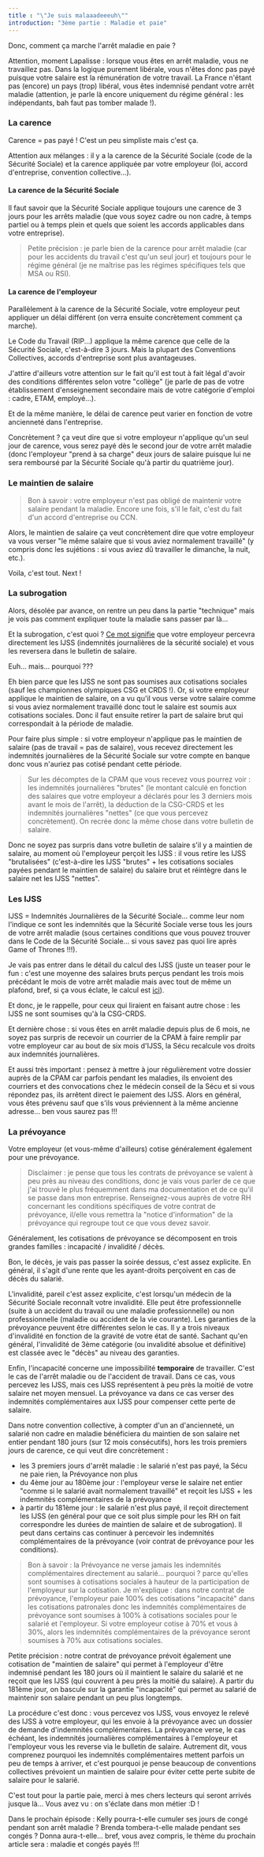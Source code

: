 ```yaml
---
title : "\"Je suis malaaadeeeuh\""
introduction: "3ème partie : Maladie et paie"
---
```


Donc, comment ça marche l'arrêt maladie en paie ?

Attention, moment Lapalisse : lorsque vous êtes en arrêt maladie, vous ne travaillez pas. Dans la logique purement libérale, vous n'êtes donc pas payé puisque votre salaire est la rémunération de votre travail. La France n'étant pas (encore) un pays (trop) libéral, vous êtes indemnisé pendant votre arrêt maladie (attention, je parle là encore uniquement du régime général : les indépendants, bah faut pas tomber malade !).

### La carence

Carence = pas payé ! C'est un peu simpliste mais c'est ça.

Attention aux mélanges : il y a la carence de la Sécurité Sociale (code de la Sécurité Sociale) et la carence appliquée par votre employeur (loi, accord d'entreprise, convention collective...).

#### La carence de la Sécurité Sociale

Il faut savoir que la Sécurité Sociale applique toujours une carence de 3 jours pour les arrêts maladie (que vous soyez cadre ou non cadre, à temps partiel ou à temps plein et quels que soient les accords applicables dans votre entreprise).

> Petite précision : je parle bien de la carence pour arrêt maladie (car pour les accidents du travail c'est qu'un seul jour) et toujours pour le régime général (je ne maîtrise pas les régimes spécifiques tels que MSA ou RSI).

#### La carence de l'employeur

Parallèlement à la carence de la Sécurité Sociale, votre employeur peut appliquer un délai différent (on verra ensuite concrètement comment ça marche).

Le Code du Travail (RIP...) applique la même carence que celle de la Sécurité Sociale, c'est-à-dire 3 jours. Mais la plupart des Conventions Collectives, accords d'entreprise sont plus avantageuses.

J'attire d'ailleurs votre attention sur le fait qu'il est tout à fait légal d'avoir des conditions différentes selon votre "collège" (je parle de pas de votre établissement d'enseignement secondaire mais de votre catégorie d'emploi : cadre, ETAM, employé...).

Et de la même manière, le délai de carence peut varier en fonction de votre ancienneté dans l'entreprise.

Concrètement ? ça veut dire que si votre employeur n'applique qu'un seul jour de carence, vous serez payé dès le second jour de votre arrêt maladie (donc l'employeur "prend à sa charge" deux jours de salaire puisque lui ne sera remboursé par la Sécurité Sociale qu'à partir du quatrième jour).

### Le maintien de salaire

> Bon à savoir : votre employeur n'est pas obligé de maintenir votre salaire pendant la maladie. Encore une fois, s'il le fait, c'est du fait d'un accord d'entreprise ou CCN.

Alors, le maintien de salaire ça veut concrètement dire que votre employeur va vous verser "le même salaire que si vous aviez normalement travaillé" (y compris donc les sujétions : si vous aviez dû travailler le dimanche, la nuit, etc.).

Voila, c'est tout. Next !

### La subrogation

Alors, désolée par avance, on rentre un peu dans la partie "technique" mais je vois pas comment expliquer toute la maladie sans passer par là...

Et la subrogation, c'est quoi ? [Ce mot signifie](https://youtu.be/slP4oNsJsHs) que votre employeur percevra directement les IJSS (indemnités journalières de la sécurité sociale) et vous les reversera dans le bulletin de salaire.

Euh... mais... pourquoi ???

Eh bien parce que les IJSS ne sont pas soumises aux cotisations sociales (sauf les championnes olympiques CSG et CRDS !). Or, si votre employeur applique le maintien de salaire, on a vu qu'il vous verse votre salaire comme si vous aviez normalement travaillé donc tout le salaire est soumis aux cotisations sociales. Donc il faut ensuite retirer la part de salaire brut qui correspondait à la période de maladie.

Pour faire plus simple : si votre employeur n'applique pas le maintien de salaire (pas de travail = pas de salaire), vous recevez directement les indemnités journalières de la Sécurité Sociale sur votre compte en banque donc vous n'auriez pas cotisé pendant cette période.

> Sur les décomptes de la CPAM que vous recevez vous pourrez voir : les indemnités journalières "brutes" (le montant calculé en fonction des salaires que votre employeur a déclarés pour les 3 derniers mois avant le mois de l'arrêt), la déduction de la CSG-CRDS et les indemnités journalières "nettes" (ce que vous percevez concrètement). On recrée donc la même chose dans votre bulletin de salaire.

Donc ne soyez pas surpris dans votre bulletin de salaire s'il y a maintien de salaire, au moment où l'employeur perçoit les IJSS : il vous retire les IJSS "brutalisées" (c'est-à-dire les IJSS "brutes" + les cotisations sociales payées pendant le maintien de salaire) du salaire brut et réintègre dans le salaire net les IJSS "nettes".

### Les IJSS

IJSS = Indemnités Journalières de la Sécurité Sociale... comme leur nom l'indique ce sont les indemnités que la Sécurité Sociale verse tous les jours de votre arrêt maladie (sous certaines conditions que vous pouvez trouver dans le Code de la Sécurité Sociale... si vous savez pas quoi lire après Game of Thrones !!!).

Je vais pas entrer dans le détail du calcul des IJSS (juste un teaser pour le fun : c'est une moyenne des salaires bruts perçus pendant les trois mois précédant le mois de votre arrêt maladie mais avec tout de même un plafond, bref, si ça vous éclate, le calcul est [ici](http://www.ameli.fr/employeurs/vos-demarches/arret-maladie-conges/l-8217-arret-de-travail-pour-maladie/indemnites-journalieres.php)).

Et donc, je le rappelle, pour ceux qui liraient en faisant autre chose : les IJSS ne sont soumises qu'à la CSG-CRDS.

Et dernière chose : si vous êtes en arrêt maladie depuis plus de 6 mois, ne soyez pas surpris de recevoir un courrier de la CPAM à faire remplir par votre employeur car au bout de six mois d'IJSS, la Sécu recalcule vos droits aux indemnités journalières.

Et aussi très important : pensez à mettre à jour régulièrement votre dossier auprès de la CPAM car parfois pendant les maladies, ils envoient des courriers et des convocations chez le médecin conseil de la Sécu et si vous répondez pas, ils arrêtent direct le paiement des IJSS. Alors en général, vous êtes prévenu sauf que s'ils vous préviennent à la même ancienne adresse... ben vous saurez pas !!!

### La prévoyance

Votre employeur (et vous-même d'ailleurs) cotise généralement également pour une prévoyance.

> Disclaimer : je pense que tous les contrats de prévoyance se valent à peu près au niveau des conditions, donc je vais vous parler de ce que j'ai trouvé le plus fréquemment dans ma documentation et de ce qu'il se passe dans mon entreprise. Renseignez-vous auprès de votre RH concernant les conditions spécifiques de votre contrat de prévoyance, il/elle vous remettra la "notice d'information" de la prévoyance qui regroupe tout ce que vous devez savoir.

Généralement, les cotisations de prévoyance se décomposent en trois grandes familles : incapacité / invalidité / décès.

Bon, le décès, je vais pas passer la soirée dessus, c'est assez explicite. En général, il s'agit d'une rente que les ayant-droits perçoivent en cas de décès du salarié.

L'invalidité, pareil c'est assez explicite, c'est lorsqu'un médecin de la Sécurité Sociale reconnaît votre invalidité. Elle peut être professionnelle (suite à un accident du travail ou une maladie professionnelle) ou non professionnelle (maladie ou accident de la vie courante). Les garanties de la prévoyance peuvent être différentes selon le cas. Il y a trois niveaux d'invalidité en fonction de la gravité de votre état de santé. Sachant qu'en général, l'invalidité de 3ème catégorie (ou invalidité absolue et définitive) est classée avec le "décès" au niveau des garanties.

Enfin, l'incapacité concerne une impossibilité **temporaire** de travailler. C'est le cas de l'arrêt maladie ou de l'accident de travail. Dans ce cas, vous percevez les IJSS, mais ces IJSS représentent à peu près la moitié de votre salaire net moyen mensuel. La prévoyance va dans ce cas verser des indemnités complémentaires aux IJSS pour compenser cette perte de salaire.

Dans notre convention collective, à compter d'un an d'ancienneté, un salarié non cadre en maladie bénéficiera du maintien de son salaire net entier pendant 180 jours (sur 12 mois consécutifs), hors les trois premiers jours de carence, ce qui veut dire concrètement :

 - les 3 premiers jours d'arrêt maladie : le salarié n'est pas payé, la Sécu ne paie rien, la Prévoyance non plus
  - du 4ème jour au 180ème jour : l'employeur verse le salaire net entier "comme si le salarié avait normalement travaillé" et reçoit les IJSS + les indemnités complémentaires de la prévoyance
  - à partir du 181ème jour : le salarié n'est plus payé, il reçoit directement les IJSS (en général pour que ce soit plus simple pour les RH on fait correspondre les durées de maintien de salaire et de subrogation). Il peut dans certains cas continuer à percevoir les indemnités complémentaires de la prévoyance (voir contrat de prévoyance pour les conditions).

> Bon à savoir : la Prévoyance ne verse jamais les indemnités complémentaires directement au salarié... pourquoi ? parce qu'elles sont soumises à cotisations sociales à hauteur de la participation de l'employeur sur la cotisation. Je m'explique : dans notre contrat de prévoyance, l'employeur paie 100% des cotisations "incapacité" dans les cotisations patronales donc les indemnités complémentaires de prévoyance sont soumises à 100% à cotisations sociales pour le salarié et l'employeur. Si votre employeur cotise à 70% et vous à 30%, alors les indemnités complémentaires de la prévoyance seront soumises à 70% aux cotisations sociales.

Petite précision : notre contrat de prévoyance prévoit également une cotisation de "maintien de salaire" qui permet à l'employeur d'être indemnisé pendant les 180 jours où il maintient le salaire du salarié et ne reçoit que les IJSS (qui couvrent à peu près la moitié du salaire). A partir du 181ème jour, on bascule sur la garantie "incapacité" qui permet au salarié de maintenir son salaire pendant un peu plus longtemps.

La procédure c'est donc : vous percevez vos IJSS, vous envoyez le relevé des IJSS à votre employeur, qui les envoie à la prévoyance avec un dossier de demande d'indemnités complémentaires. La prévoyance verse, le cas échéant, les indemnités journalières complémentaires à l'employeur et l'employeur vous les reverse via le bulletin de salaire. Autrement dit, vous comprenez pourquoi les indemnités complémentaires mettent parfois un peu de temps à arriver, et c'est pourquoi je pense beaucoup de conventions collectives prévoient un maintien de salaire pour éviter cette perte subite de salaire pour le salarié.

C'est tout pour la partie paie, merci à mes chers lecteurs qui seront arrivés jusque là... Vous avez vu : on s'éclate dans mon métier :D !

Dans le prochain épisode : Kelly pourra-t-elle cumuler ses jours de congé pendant son arrêt maladie ? Brenda tombera-t-elle malade pendant ses congés ? Donna aura-t-elle... bref, vous avez compris, le thème du prochain article sera : maladie et congés payés !!!
